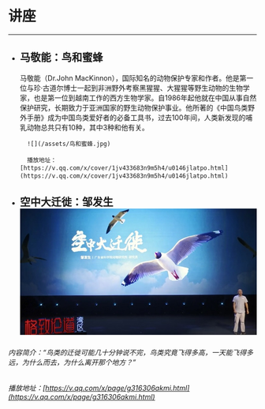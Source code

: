 # 讲座

---

* ## 马敬能：鸟和蜜蜂

  马敬能（Dr.John MacKinnon），国际知名的动物保护专家和作者。他是第一位与珍·古道尔博士一起到非洲野外考察黑猩猩、大猩猩等野生动物的生物学家，也是第一位到越南工作的西方生物学家。自1986年起他就在中国从事自然保护研究，长期致力于亚洲国家的野生动物保护事业。他所著的《中国鸟类野外手册》成为中国鸟类爱好者的必备工具书，过去100年间，人类新发现的哺乳动物总共只有10种，其中3种和他有关。

        ![](/assets/鸟和蜜蜂.jpg)

        播放地址：[https://v.qq.com/x/cover/1jv433683n9m5h4/u0146jlatpo.html](https://v.qq.com/x/cover/1jv433683n9m5h4/u0146jlatpo.html)

* ## 空中大迁徙：邹发生![](/assets/空中大迁徙.jpg)

######        内容简介：“鸟类的迁徙可能几十分钟说不完，鸟类究竟飞得多高，一天能飞得多远，为什么而去，为什么离开那个地方？”

######        播放地址：[https://v.qq.com/x/page/g316306akmi.html](https://v.qq.com/x/page/g316306akmi.html)




